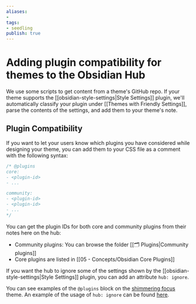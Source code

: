 ```yaml
---
aliases: 
- 
tags:
- seedling
publish: true
---
```


# Adding plugin compatibility for themes to the Obsidian Hub

We use some scripts to get content from a theme's GitHub repo. If your theme supports the [[obsidian-style-settings|Style Settings]] plugin, we'll automatically classify your plugin under [[Themes with Friendly Settings]], parse the contents of the settings, and add them to your theme's note.

## Plugin Compatibility

If you want to let your users know which plugins you have considered while designing your theme, you can add them to your CSS file as a comment with the following syntax:

```css
/* @plugins
core:
- <plugin-id>
- ...

community:
- <plugin-id>
- <plugin-id>
- ...
*/
```

You can get the plugin IDs for both core and community plugins from their notes here on the hub:

- Community plugins: You can browse the folder [[🗂️ Plugins|Community plugins]]
- Core plugins are listed in [[05 - Concepts/Obsidian Core Plugins]]


If you want the hub to ignore some of the settings shown by the [[obsidian-style-settings|Style Settings]] plugin, you can add an attribute `hub: ignore`. 

You can see examples of the `@plugins` block on the [shimmering focus](https://github.com/chrisgrieser/shimmering-focus/blob/1c288794b58322e923ec950c0c29cfeea5b5370c/obsidian.css#L4052) theme. An example of the usage of `hub: ignore` can be found [here](https://github.com/chrisgrieser/shimmering-focus/blob/1c288794b58322e923ec950c0c29cfeea5b5370c/obsidian.css#L4208).